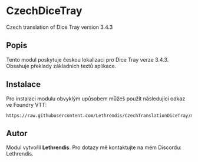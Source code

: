 
# CzechDiceTray

Czech translation of Dice Tray version 3.4.3

## Popis
Tento modul poskytuje českou lokalizaci pro Dice Tray verze 3.4.3. Obsahuje překlady základních textů aplikace.

## Instalace
Pro instalaci modulu obvyklým upůsobem můžeš použít následující odkaz ve Foundry VTT:

```
https://raw.githubusercontent.com/Lethrendis/CzechTranslationDiceTray/main/module.json
```

## Autor
Modul vytvořil **Lethrendis**. Pro dotazy mě kontaktujte na mém Discordu: Lethrendis.

